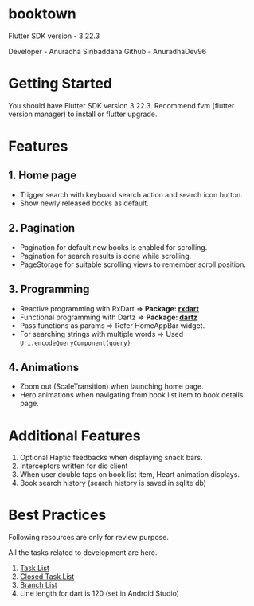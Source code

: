 # booktown

Flutter SDK version - 3.22.3

Developer - Anuradha Siribaddana
Github - AnuradhaDev96

# Getting Started

You should have Flutter SDK version 3.22.3.
Recommend fvm (flutter version manager) to install or flutter upgrade.

# Features
## 1. Home page
- Trigger search with keyboard search action and search icon button.
- Show newly released books as default.

## 2. Pagination
- Pagination for default new books is enabled for scrolling.
- Pagination for search results is done while scrolling.
- PageStorage for suitable scrolling views to remember scroll position.

## 3. Programming
- Reactive programming with RxDart => **Package: [rxdart](https://pub.dev/packages/rxdart)**
- Functional programming with Dartz => **Package: [dartz](https://pub.dev/packages/dartz)**
- Pass functions as params => Refer HomeAppBar widget.
- For searching strings with multiple words => Used `Uri.encodeQueryComponent(query)`

## 4. Animations
- Zoom out (ScaleTransition) when launching home page.
- Hero animations when navigating from book list item to book details page.

# Additional Features
1. Optional Haptic feedbacks when displaying snack bars.
2. Interceptors written for dio client
3. When user double taps on book list item, Heart animation displays.
4. Book search history (search history is saved in sqlite db)

# Best Practices
Following resources are only for review purpose.

All the tasks related to development are here.
1. [Task List](https://github.com/AnuradhaDev96/booktown/issues)
2. [Closed Task List](https://github.com/AnuradhaDev96/booktown/issues?q=is%3Aissue+is%3Aclosed)
3. [Branch List](https://github.com/AnuradhaDev96/booktown/branches)
4. Line length for dart is 120 (set in Android Studio)